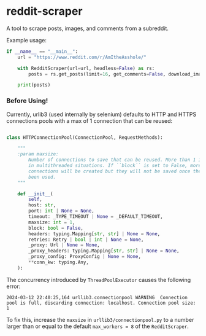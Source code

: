 # reddit-scraper

A tool to scrape posts, images, and comments from a subreddit.

Example usage:

```python
if __name__ == "__main__":
    url = "https://www.reddit.com/r/AmItheAsshole/"

    with RedditScraper(url=url, headless=False) as rs:
        posts = rs.get_posts(limit=16, get_comments=False, download_images_dir="./example")

    print(posts)

```

### Before Using!

Currently, urlib3 (used internally by selenium) defaults to HTTP and HTTPS connections pools with a max of 1 connection that can be reused:

```python

class HTTPConnectionPool(ConnectionPool, RequestMethods):

    """
    :param maxsize:
        Number of connections to save that can be reused. More than 1 is useful
        in multithreaded situations. If ``block`` is set to False, more
        connections will be created but they will not be saved once they've
        been used.
    """

    def __init__(
        self,
        host: str,
        port: int | None = None,
        timeout: _TYPE_TIMEOUT | None = _DEFAULT_TIMEOUT,
        maxsize: int = 1,
        block: bool = False,
        headers: typing.Mapping[str, str] | None = None,
        retries: Retry | bool | int | None = None,
        _proxy: Url | None = None,
        _proxy_headers: typing.Mapping[str, str] | None = None,
        _proxy_config: ProxyConfig | None = None,
        **conn_kw: typing.Any,
    ):

```

The concurrency introduced by `ThreadPoolExecutor` causes the following error:

```
2024-03-12 22:40:25,164 urllib3.connectionpool WARNING  Connection pool is full, discarding connection: localhost. Connection pool size: 1
```

To fix this, increase the `maxsize` in `urllib3/connectionpool.py` to a number larger than or equal to the default `max_workers = 8` of the `RedditScraper`.

